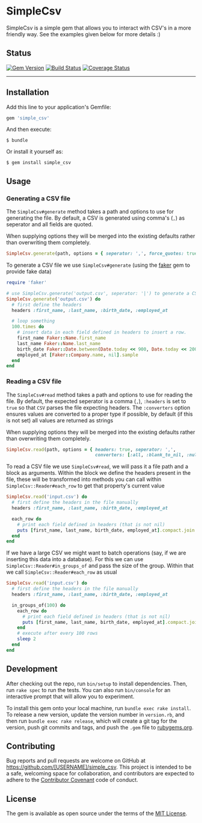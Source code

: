 # SimpleCsv

SimpleCsv is a simple gem that allows you to interact with CSV's in a more friendly way.
See the examples given below for more details :)

## Status

[![Gem Version](https://badge.fury.io/rb/simple_csv.svg)](http://badge.fury.io/rb/simple_csv)
[![Build Status](https://travis-ci.org/SidOfc/simple_csv.svg?branch=master)](https://travis-ci.org/SidOfc/simple_csv)
[![Coverage Status](https://coveralls.io/repos/github/SidOfc/simple_csv/badge.svg?branch=master)](https://coveralls.io/github/SidOfc/simple_csv?branch=master)

---

## Installation

Add this line to your application's Gemfile:  

```ruby
gem 'simple_csv'
```

And then execute:

    $ bundle

Or install it yourself as:

    $ gem install simple_csv

## Usage

### Generating a CSV file

The `SimpleCsv#generate` method takes a path and options to use for generating the file.
By default, a CSV is generated using comma's (`,`) as seperator and all fields are quoted.

When supplying options they will be merged into the existing defaults rather than overwriting them completely.

```ruby
SimpleCsv.generate(path, options = { seperator: ',', force_quotes: true })
```

To generate a CSV file we use `SimpleCsv#generate` (using the [faker](https://github.com/stympy/faker) gem to provide fake data)

```ruby
require 'faker'

# use SimpleCsv.generate('output.csv', seperator: '|') to generate a CSV with a pipe character as seperator
SimpleCsv.generate('output.csv') do
  # first define the headers
  headers :first_name, :last_name, :birth_date, :employed_at

  # loop something
  100.times do
    # insert data in each field defined in headers to insert a row.
    first_name Faker::Name.first_name
    last_name Faker::Name.last_name
    birth_date Faker::Date.between(Date.today << 900, Date.today << 200)
    employed_at [Faker::Company.name, nil].sample
  end
end
```

### Reading a CSV file

The `SimpleCsv#read` method takes a path and options to use for reading the file.
By default, the expected seperator is a comma (`,`), `:headers` is set to `true` so that `CSV` parses the file expecting headers.
The `:converters` option ensures values are converted to a proper type if possible, by default (if this is not set) all values are returned as strings

When supplying options they will be merged into the existing defaults rather than overwriting them completely.

```ruby
SimpleCsv.read(path, options = { headers: true, seperator: ',',
                                 converters: [:all, :blank_to_nil, :null_to_nil] })
```

To read a CSV file we use `SimpleCsv#read`, we will pass it a file path and a block as arguments.
Within the block we define the headers present in the file, these will be transformed into methods you can call within `SimpleCsv::Reader#each_row` to get that property's current value

```ruby
SimpleCsv.read('input.csv') do
  # first define the headers in the file manually
  headers :first_name, :last_name, :birth_date, :employed_at

  each_row do
    # print each field defined in headers (that is not nil)
    puts [first_name, last_name, birth_date, employed_at].compact.join ', '
  end
end
```

If we have a large CSV we might want to batch operations (say, if we are inserting this data into a database).
For this we can use `SimpleCsv::Reader#in_groups_of` and pass the size of the group.
Within that we call `SimpleCsv::Reader#each_row` as usual

```ruby
SimpleCsv.read('input.csv') do
  # first define the headers in the file manually
  headers :first_name, :last_name, :birth_date, :employed_at

  in_groups_of(100) do
    each_row do
      # print each field defined in headers (that is not nil)
      puts [first_name, last_name, birth_date, employed_at].compact.join ', '
    end
    # execute after every 100 rows
    sleep 2
  end
end
```

## Development

After checking out the repo, run `bin/setup` to install dependencies. Then, run `rake spec` to run the tests. You can also run `bin/console` for an interactive prompt that will allow you to experiment.

To install this gem onto your local machine, run `bundle exec rake install`. To release a new version, update the version number in `version.rb`, and then run `bundle exec rake release`, which will create a git tag for the version, push git commits and tags, and push the `.gem` file to [rubygems.org](https://rubygems.org).

## Contributing

Bug reports and pull requests are welcome on GitHub at https://github.com/[USERNAME]/simple_csv. This project is intended to be a safe, welcoming space for collaboration, and contributors are expected to adhere to the [Contributor Covenant](http://contributor-covenant.org) code of conduct.


## License

The gem is available as open source under the terms of the [MIT License](http://opensource.org/licenses/MIT).
